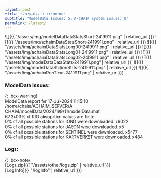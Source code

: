 ```yaml
---
layout: post
title: "2024-07-17 11:00:00"
subtitle: "ModelData Issues: 5; A-CHAIM System Issues: 0"
permalink: /latest/
---
```


![]({{ "/assets/img/modelDataDataStatsShort-2419911.png" | relative_url }})
![]({{ "/assets/img/achaimDataStatsShort-2419911.png" | relative_url }})
![]({{ "/assets/img/achaimDataStatsLong00-2419911.png" | relative_url }})
![]({{ "/assets/img/achaimDataStatsLong01-2419911.png" | relative_url }})
![]({{ "/assets/img/achaimDataStatsLong02-2419911.png" | relative_url }})
![]({{ "/assets/img/modelDataDataStats-2419911.png" | relative_url }})
![]({{ "/assets/img/modelDataStationStats-2419911.png" | relative_url }})
![]({{ "/assets/img/achaimRunTime-2419911.png" | relative_url }})


### ModelData Issues:  
  
{: .box-warning}  
 ModelData report for 17-Jul-2024 11:15:10   
 /home/chaim/ACHAIM_SERVER/A-CHAIM/modelData/2024/199/11/modelData.mat   
 67.3403% of RIO absoprtion values are finite   
 0% of all possible stations for IONO were downloaded. x6022   
 0% of all possible stations for JASON were downloaded. x5   
 0% of all possible stations for SENTINEL were downloaded. x5477   
 0% of all possible stations for KARTVERKET were downloaded. x484   
  


### Logs:  
  
{: .box-note}  
[Logs.zip]({{ "/assets/other/logs.zip" | relative_url }})  
[Log Info]({{ "/logInfo" | relative_url }})  
